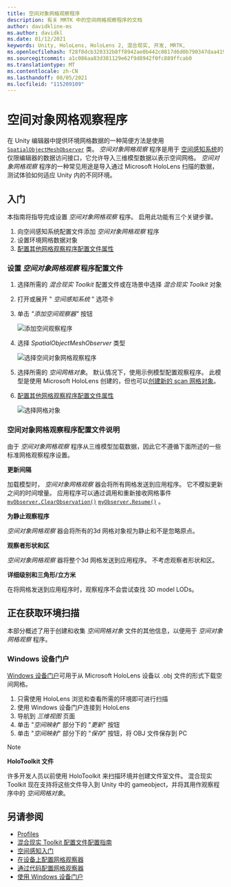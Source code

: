 ```yaml
---
title: 空间对象网格观察程序
description: 有关 MRTK 中的空间网格观察程序的文档
author: davidkline-ms
ms.author: davidkl
ms.date: 01/12/2021
keywords: Unity, HoloLens, HoloLens 2, 混合现实, 开发, MRTK,
ms.openlocfilehash: f28f8dcb320332b8ff8942ae0b442c0817d6d0b790347daa419cfc24dc0d60fc
ms.sourcegitcommit: a1c086aa83d381129e62f9d8942f0fc889ffcab0
ms.translationtype: MT
ms.contentlocale: zh-CN
ms.lasthandoff: 08/05/2021
ms.locfileid: "115209109"
---
```

# <a name="spatial-object-mesh-observer"></a>空间对象网格观察程序

在 Unity 编辑器中提供环境网格数据的一种简便方法是使用 [`SpatialObjectMeshObserver`](xref:Microsoft.MixedReality.Toolkit.SpatialObjectMeshObserver.SpatialObjectMeshObserver) 类。 *空间对象网格观察* 程序是用于 [空间感知系统](spatial-awareness-getting-started.md)的仅限编辑器的数据访问接口，它允许导入三维模型数据以表示空间网格。 *空间对象网格观察* 程序的一种常见用途是导入通过 Microsoft HoloLens 扫描的数据，测试体验如何适应 Unity 内的不同环境。

## <a name="getting-started"></a>入门

本指南将指导完成设置 *空间对象网格观察* 程序。 启用此功能有三个关键步骤。

1. 向空间感知系统配置文件添加 *空间对象网格观察* 程序
1. 设置环境网格数据对象
1. [配置其他网格观察程序配置文件属性](configuring-spatial-awareness-mesh-observer.md)

### <a name="set-up-a-spatial-object-mesh-observer-profile"></a>设置 *空间对象网格观察* 程序配置文件

1. 选择所需的 *混合现实 Toolkit* 配置文件或在场景中选择 *混合现实 Toolkit* 对象
1. 打开或展开 " *空间感知系统* " 选项卡
1. 单击 *"添加空间观察器"* 按钮

    ![添加空间观察程序](../images/spatial-awareness/AddObserver.png)

1. 选择 *SpatialObjectMeshObserver* 类型

    ![选择空间对象网格观察程序](../images/spatial-awareness/SelectObjectObserver.png)

1. 选择所需的 *空间网格对象*。 默认情况下，使用示例模型配置观察程序。 此模型是使用 Microsoft HoloLens 创建的，但也可以[创建新的 scan 网格对象](#acquiring-environment-scans)。
1. [配置其他网格观察程序配置文件属性](configuring-spatial-awareness-mesh-observer.md)

    ![选择网格对象](../images/spatial-awareness/ObjectObserverProfile.png)

### <a name="spatial-object-mesh-observer-profile-notes"></a>空间对象网格观察程序配置文件说明

由于 *空间对象网格观察* 程序从三维模型加载数据，因此它不遵循下面所述的一些标准网格观察程序设置。

**更新间隔**

加载模型时，  *空间对象网格观察* 器会将所有网格发送到应用程序。 它不模拟更新之间的时间增量。 应用程序可以通过调用和重新接收网格事件 [`myObserver.ClearObservation()`](xref:Microsoft.MixedReality.Toolkit.SpatialAwareness.IMixedRealitySpatialAwarenessObserver.ClearObservations) [`myObserver.Resume()`](xref:Microsoft.MixedReality.Toolkit.SpatialAwareness.IMixedRealitySpatialAwarenessObserver.Resume) 。

**为静止观察程序**

*空间对象网格观察* 器会将所有的3d 网格对象视为静止和不是忽略原点。

**观察者形状和区**

*空间对象网格观察* 器将整个3d 网格发送到应用程序。 不考虑观察者形状和区。

**详细级别和三角形/立方米**

在将网格发送到应用程序时，观察程序不会尝试查找 3D model LODs。

## <a name="acquiring-environment-scans"></a>正在获取环境扫描

本部分概述了用于创建和收集 *空间网格对象* 文件的其他信息，以便用于 *空间对象网格观察* 程序。

### <a name="windows-device-portal"></a>Windows 设备门户

[Windows 设备门户](/windows/mixed-reality/using-the-windows-device-portal)可用于从 Microsoft HoloLens 设备以 .obj 文件的形式下载空间网格。

1. 只需使用 HoloLens 浏览和查看所需的环境即可进行扫描
1. 使用 Windows 设备门户连接到 HoloLens
1. 导航到 *三维视图* 页面
1. 单击 "*空间映射*" 部分下的 "*更新*" 按钮
1. 单击 "*空间映射*" 部分下的 "*保存*" 按钮，将 OBJ 文件保存到 PC

> [!NOTE]
> **HoloToolkit 文件**
>
> 许多开发人员以前使用 HoloToolkit 来扫描环境并创建文件室文件。 混合现实 Toolkit 现在支持将这些文件导入到 Unity 中的 gameobject，并将其用作观察程序中的 *空间网格对象*。

## <a name="see-also"></a>另请参阅

- [Profiles](../profiles/profiles.md)
- [混合现实 Toolkit 配置文件配置指南](../../configuration/mixed-reality-configuration-guide.md)
- [空间感知入门](spatial-awareness-getting-started.md)
- [在设备上配置网格观察器](configuring-spatial-awareness-mesh-observer.md)
- [通过代码配置网格观察器](usage-guide.md)
- [使用 Windows 设备门户](/windows/mixed-reality/using-the-windows-device-portal)
